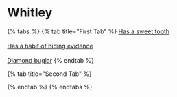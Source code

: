 # Whitley

{% tabs %}
{% tab title="First Tab" %}
[Has a sweet tooth](https://armless-detective-wiki-1.gitbook.io/armless-detective-wiki/clues/hallowen-clues-2025/has-a-sweet-tooth)\
\
[Has a habit of hiding evidence](https://armless-detective-wiki-1.gitbook.io/armless-detective-wiki/clues/hallowen-clues-2025/has-a-habit-of-hiding-evidence)\
\
[Diamond buglar](https://armless-detective-wiki-1.gitbook.io/armless-detective-wiki/clues/hallowen-clues-2025/diamond-buglar)
{% endtab %}

{% tab title="Second Tab" %}

{% endtab %}
{% endtabs %}
